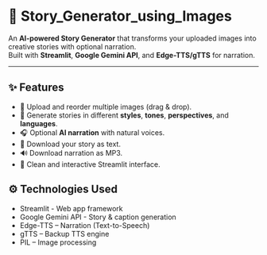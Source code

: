 # 📖 Story_Generator_using_Images

An **AI-powered Story Generator** that transforms your uploaded images into creative stories with optional narration.  
Built with **Streamlit**, **Google Gemini API**, and **Edge-TTS/gTTS** for narration.  

---

## ✨ Features
- 📂 Upload and reorder multiple images (drag & drop).  
- 📝 Generate stories in different **styles**, **tones**, **perspectives**, and **languages**.  
- 🎧 Optional **AI narration** with natural voices.  
- 📄 Download your story as text.  
- 🔊 Download narration as MP3.  
- 🎨 Clean and interactive Streamlit interface.

## ⚙️ Technologies Used

- Streamlit -  Web app framework
- Google Gemini API - Story & caption generation
- Edge-TTS – Narration (Text-to-Speech)
- gTTS – Backup TTS engine
- PIL – Image processing
